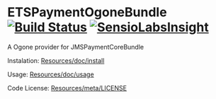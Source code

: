 ETSPaymentOgoneBundle [![Build Status](https://secure.travis-ci.org/ETSGlobal/ETSPaymentOgoneBundle.png?branch=master)](http://travis-ci.org/ETSGlobal/ETSPaymentOgoneBundle) [![SensioLabsInsight](https://insight.sensiolabs.com/projects/a9eaa886-7308-4110-a8b4-bd0993d0a9aa/mini.png)](https://insight.sensiolabs.com/projects/a9eaa886-7308-4110-a8b4-bd0993d0a9aa)
=====================

A Ogone provider for JMSPaymentCoreBundle

Instalation:
[Resources/doc/install](https://github.com/ETSGlobal/ETSPaymentOgoneBundle/blob/master/Resources/doc/install.rst)

Usage:
[Resources/doc/usage](https://github.com/ETSGlobal/ETSPaymentOgoneBundle/blob/master/Resources/doc/usage.rst)

Code License:
[Resources/meta/LICENSE](https://github.com/ETSGlobal/ETSPaymentOgoneBundle/blob/master/Resources/meta/LICENSE)
